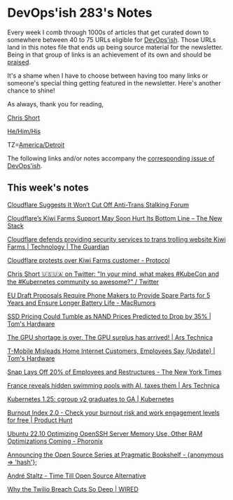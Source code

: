 # DevOps'ish 283's Notes

Every week I comb through 1000s of articles that get curated down to somewhere between 40 to 75 URLs eligible for [DevOps'ish](https://devopsish.com/?utm_campaign=283&utm_source=notes). Those URLs land in this notes file that ends up being source material for the newsletter. Being in that group of links is an achievement of its own and should be [praised](https://devopsish.com/praise/).

It's a shame when I have to choose between having too many links or someone's special thing getting featured in the newsletter. Here's another chance to shine!

As always, thank you for reading,

[Chris Short](https://chrisshort.me/?utm_campaign=283&utm_source=notes)  

[He/Him/His](https://pronoun.is/he?utm_campaign=devopsish&utm_source=283&utm_medium=notes)  

TZ=[America/Detroit](https://github.com/eggert/tz/blob/main/northamerica#L1154?utm_campaign=devopsish&utm_source=283&utm_medium=notes)

The following links and/or notes accompany the [corresponding issue of DevOps'ish](https://devopsish.com/?utm_campaign=283&utm_source=notes).

## This week's notes

[Cloudflare Suggests It Won’t Cut Off Anti-Trans Stalking Forum](https://www.vice.com/en/article/wxnxmb/cloudflare-wont-cut-off-kiwi-farms-stalking-forum)

[Cloudflare’s Kiwi Farms Support May Soon Hurt Its Bottom Line – The New Stack](https://thenewstack.io/cloudflares-kiwi-farms-support-may-soon-hurt-its-bottom-line/)

[Cloudflare defends providing security services to trans trolling website Kiwi Farms | Technology | The Guardian](https://www.theguardian.com/technology/2022/sep/01/cloudflare-defends-providing-security-services-to-trans-trolling-website-kiwi-farms)

[Cloudflare protests over Kiwi Farms customer - Protocol](https://www.protocol.com/newsletters/protocol-enterprise/cloudflare-kiwi-farms-microsoft-licensing#toggle-gdpr)

[Chris Short 🇺🇸🇺🇦 on Twitter: "In your mind, what makes #KubeCon and the #Kubernetes community so awesome?" / Twitter](https://twitter.com/ChrisShort/status/1564235491469303808)

[EU Draft Proposals Require Phone Makers to Provide Spare Parts for 5 Years and Ensure Longer Battery Life - MacRumors](https://www.macrumors.com/2022/09/01/eu-proposals-spare-phone-parts-battery-life/?scrolla=5eb6d68b7fedc32c19ef33b4)

[SSD Pricing Could Tumble as NAND Prices Predicted to Drop by 35% | Tom's Hardware](https://www.tomshardware.com/news/ssd-pricing-could-tumble-as-nand-prices-predicted-to-drop-by-35)

[The GPU shortage is over. The GPU surplus has arrived! | Ars Technica](https://arstechnica.com/gadgets/2022/08/nvidias-excess-inventory-means-the-gpu-shortage-is-officially-a-gpu-surplus/)

[T-Mobile Misleads Home Internet Customers, Employees Say (Update) | Tom's Hardware](https://www.tomshardware.com/news/t-mobile-misleads-home-internet-customers)

[Snap Lays Off 20% of Employees and Restructures - The New York Times](https://www.nytimes.com/2022/08/31/technology/snap-layoffs-restructuring.html)

[France reveals hidden swimming pools with AI, taxes them | Ars Technica](https://arstechnica.com/information-technology/2022/08/france-reveals-hidden-swimming-pools-with-ai-taxes-them/)

[Kubernetes 1.25: cgroup v2 graduates to GA | Kubernetes](https://kubernetes.io/blog/2022/08/31/cgroupv2-ga-1-25/)

[Burnout Index 2.0 - Check your burnout risk and work engagement levels for free | Product Hunt](https://www.producthunt.com/posts/burnout-index-2-0)

[Ubuntu 22.10 Optimizing OpenSSH Server Memory Use, Other RAM Optimizations Coming - Phoronix](https://www.phoronix.com/news/Ubuntu-22.10-SSHD-Socket-Based)

[Announcing the Open Source Series at Pragmatic Bookshelf - {anonymous => 'hash'};](https://anonymoushash.vmbrasseur.com/2022/08/26/pragmatic-open-source-series)

[André Staltz - Time Till Open Source Alternative](https://staltz.com/time-till-open-source-alternative.html)

[Why the Twilio Breach Cuts So Deep | WIRED](https://www.wired.com/story/twilio-breach-phishing-supply-chain-attacks/)
